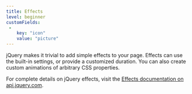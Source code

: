 ```yaml
---
title: Effects
level: beginner
customFields:
 -
    key: "icon"
    value: "picture"
---
```

jQuery makes it trivial to add simple effects to your page. Effects can use
the built-in settings, or provide a customized duration. You can also create
custom animations of arbitrary CSS properties.

For complete details on jQuery effects, visit the
[Effects documentation on api.jquery.com](http://api.jquery.com/category/effects/).
